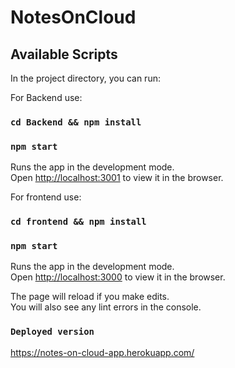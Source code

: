 # NotesOnCloud

## Available Scripts


In the project directory, you can run:

For Backend use:

### `cd Backend && npm install`

### `npm start`

Runs the app in the development mode.\
Open [http://localhost:3001](http://localhost:3001) to view it in the browser.


For frontend use:

### `cd frontend && npm install`

### `npm start`

Runs the app in the development mode.\
Open [http://localhost:3000](http://localhost:3000) to view it in the browser.

The page will reload if you make edits.\
You will also see any lint errors in the console.


### `Deployed version`
https://notes-on-cloud-app.herokuapp.com/

